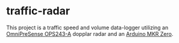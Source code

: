 # traffic-radar
This project is a traffic speed and volume data-logger utilizing an [OmniPreSense OPS243-A](https://omnipresense.com/product/ops243-doppler-radar-sensor/) dopplar radar and an [Arduino MKR Zero](https://docs.arduino.cc/hardware/mkr-zero).
